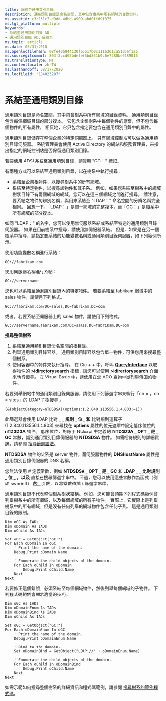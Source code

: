 ```yaml
---
title: 系結至通用類別目錄
description: 通用類別目錄是命名空間，其中包含樹系中所有網域的目錄資料。
ms.assetid: c3c131c7-d9dd-4dbd-a909-abd0ffd9f375
ms.tgt_platform: multiple
keywords:
- 系結至通用類別目錄 AD
- 通用類別目錄 AD，系結至
ms.topic: article
ms.date: 05/31/2018
ms.openlocfilehash: 08fe40b944130f66617b0c111b361ca51cbef126
ms.sourcegitcommit: 803f3ccd65bdefe36bd851b9c6e7280be9489016
ms.translationtype: MT
ms.contentlocale: zh-TW
ms.lasthandoff: 08/17/2020
ms.locfileid: "104023287"
---
```

# <a name="binding-to-the-global-catalog"></a>系結至通用類別目錄

通用類別目錄是命名空間，其中包含樹系中所有網域的目錄資料。 通用類別目錄包含每個網域目錄的部分複本。 它包含企業樹系中每個物件的專案，但不包含每個物件的所有屬性。 相反地，它只包含指定要包含在通用類別目錄中的屬性。

通用類別目錄儲存在整個企業的特定伺服器上。 只有網域控制站可以做為通用類別目錄伺服器。 系統管理員會使用 Active Directory 的網站和服務管理員，來指出指定的網域控制站是否保留通用類別目錄。

若要使用 ADSI 系結至通用類別目錄，請使用 "GC：" 標記。

有兩種方式可以系結至通用類別目錄，以在樹系中執行搜尋：

-   系結至企業根物件，以搜尋樹系中的所有網域。
-   系結至特定物件，以搜尋該物件和其子系。 例如，如果您系結至樹系中的網域樹狀目錄下有兩個網域的網域，您可以在這三個網域之間進行搜尋。 請注意，要系結之物件的辨別名稱，與用來系結至 "LDAP：" 命名空間的分辨名稱完全相同。 回想一下，「LDAP：」是單一網域的完整複本，而「GC：」是樹系中所有網域的部分複本。

如同 "LDAP：" 的名字，您可以使用無伺服器系結或系結至特定的通用類別目錄伺服器。 如果在目前樹系中搜尋，請使用無伺服器系結。 但是，如果是在另一個樹系中搜尋，請指定要系結的功能變數名稱或通用類別目錄伺服器，如下列範例所示。

使用功能變數名稱進行系結：

``` syntax
GC://fabrikam.com
```

使用伺服器名稱進行系結：

``` syntax
GC://servername
```

您也可以系結至通用類別目錄內的特定物件。 若要系結至 fabrikam 網域中的 sales 物件，請使用下列格式。

``` syntax
GC://fabrikam.com/DC=sales,DC=fabrikam,DC=com
```

或者，若要系結至伺服器上的 sales 物件，請使用下列格式。

``` syntax
GC://servername.fabrikam.com/DC=sales,DC=fabrikam,DC=com
```

**搜尋整個樹系**

1.  系結至通用類別目錄命名空間的根目錄。
2.  列舉通用類別目錄容器。 通用類別目錄容器包含單一物件，可供您用來搜尋整個樹系。
3.  使用容器中的物件來執行搜尋。 在 C/c + + 中，呼叫 [**QueryInterface**](/windows/win32/api/unknwn/nf-unknwn-iunknown-queryinterface(q)) 以取得物件的 [**>idirectorysearch**](/windows/desktop/api/iads/nn-iads-idirectorysearch) 指標，讓您可以使用 **>idirectorysearch** 介面來執行搜尋。 在 Visual Basic 中，請使用在您 ADO 查詢中從列舉傳回的物件。

若要列舉網站中的通用類別目錄伺服器，請使用下列篩選字串來執行「cn = <yoursite> ，cn = sites」的 LDAP 子樹搜尋 <DN of the configurationNamingContext> 。

``` syntax
(&(objectCategory=nTDSDSA)(options:1.2.840.113556.1.4.803:=1))
```

此篩選器會使用 LDAP 比對 **\_ \_ 規則 \_ 位 \_ 和** 比對規則運算子 (1.2.840.113556.1.4.803) 來尋找在 **options** 屬性的位元遮罩中設定低序位位的 **nTDSDSA** 物件。 低序位位，對應于 Ntdsapi 中定義的 **NTDSDSA \_ OPT \_ 是 \_ GC** 常數，識別通用類別目錄伺服器的 **NTDSDSA** 物件。 如需相符規則的詳細資訊，請參閱 [搜尋篩選語法](/windows/desktop/ADSI/search-filter-syntax)。

**NTDSDSA** 物件的父系是 server 物件，而伺服器物件的 **DNSHostName** 屬性是通用類別目錄伺服器的 DNS 名稱。

您無法使用 \# 定義常數，例如 **NTDSDSA \_ OPT \_ 是 \_ GC** 和 **LDAP \_ \_ 比對規則 \_ 位 \_ ，以及** 直接在搜尋篩選字串中。 不過，您可以使用這些常數作為函式（例如 swprintf） [**的 \_**](/windows/win32/api/winuser/nf-winuser-wsprintfa) 引數，以將常數值插入篩選字串中。

通用類別目錄不代表整個樹系樹狀結構。 例如，您可能會預期下列程式碼範例會列舉樹系中的所有網域，以及每個網域的所有子物件。 實際上，它實際上是列舉樹系中的所有網域，但是沒有任何列舉的網域物件包含任何子系。 這是通用類別目錄的限制。


```VB
Dim oGC As IADs
Dim oDomain As IADs
Dim oChild As IADs

Set oGC = GetObject("GC:")
For Each oDomain In oGC
    ' Print the name of the domain.
    Debug.Print oDomain.Name
    
    ' Enumerate the child objects of the domain.
    For Each oChild In oDomain
        Debug.Print oChild.Name
    Next
Next
```



若要修正這個錯誤，必須系結至每個網域物件，然後列舉每個網域的子物件。 下列程式碼範例會顯示適當的技巧。


```VB
Dim oGC As IADs
Dim oDomainEnum As IADs
Dim oDomainBind As IADs
Dim oChild As IADs

Set oGC = GetObject("GC:")
For Each oDomainEnum In oGC
    ' Print the name of the domain.
    Debug.Print oDomainEnum.Name
    
    ' Bind to the domain.
    Set oDomainBind = GetObject("LDAP://" + oDomainEnum.Name)
    
    ' Enumerate the child objects of the domain.
    For Each oChild In oDomainBind
        Debug.Print oChild.Name
    Next
Next
```



如需示範如何搜尋整個樹系的詳細資訊和程式碼範例，請參閱 [搜尋樹系的範例程式碼](example-code-for-searching-a-forest.md)。

 

 